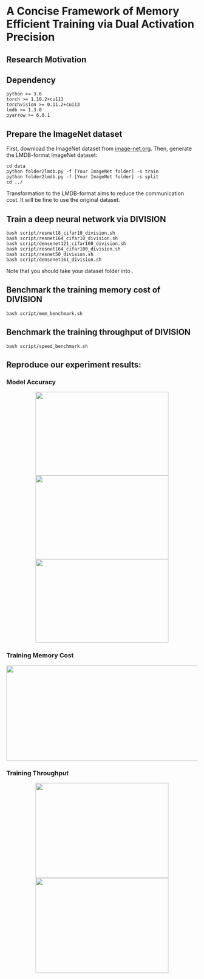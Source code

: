 # A Concise Framework of Memory Efficient Training via Dual Activation Precision

## Research Motivation


## Dependency
````angular2html
python >= 3.6
torch >= 1.10.2+cu113
torchvision >= 0.11.2+cu113
lmdb >= 1.3.0
pyarrow >= 6.0.1
````

## Prepare the ImageNet dataset


First, download the ImageNet dataset from [image-net.org](https://image-net.org/challenges/LSVRC/index.php). Then, generate the LMDB-format ImageNet dataset:
````angular2html
cd data
python folder2lmdb.py -f [Your ImageNet folder] -s train
python folder2lmdb.py -f [Your ImageNet folder] -s split
cd ../
````
Transformation to the LMDB-format aims to reduce the communication cost. It will be fine to use the original dataset.

## Train a deep neural network via DIVISION
````angular2html
bash script/resnet18_cifar10_division.sh
bash script/resnet164_cifar10_division.sh
bash script/densenet121_cifar100_division.sh
bash script/resnet164_cifar100_division.sh
bash script/resnet50_division.sh
bash script/densenet161_division.sh
````
Note that you should take your dataset folder into _<Your Dataset Folder>_.

## Benchmark the training memory cost of DIVISION
````angular2html
bash script/mem_benchmark.sh
````

## Benchmark the training throughput of DIVISION
````angular2html
bash script/speed_benchmark.sh
````

## Reproduce our experiment results:


### Model Accuracy

<div align=center>
<img width="350" height="220" src="https://anonymous.4open.science/r/division-5CC0/figure/acc_vs_blpa.png">
<img width="350" height="220" src="https://anonymous.4open.science/r/division-5CC0/figure/acc_vs_acgc.png">
<img width="350" height="220" src="https://anonymous.4open.science/r/division-5CC0/figure/acc_vs_actnn.png">
</div>



### Training Memory Cost
<div align=center>
<img width="650" height="250" src="https://anonymous.4open.science/r/division-5CC0/figure/memory_cost_table.png">
</div>

### Training Throughput
<div align=center>
<img width="350" height="250" src="https://anonymous.4open.science/r/division-5CC0/figure/resnet50_throughput_imagenet.png">
<img width="350" height="250" src="https://anonymous.4open.science/r/division-5CC0/figure/wrn50_2_throughput_imagenet.png">
</div>
